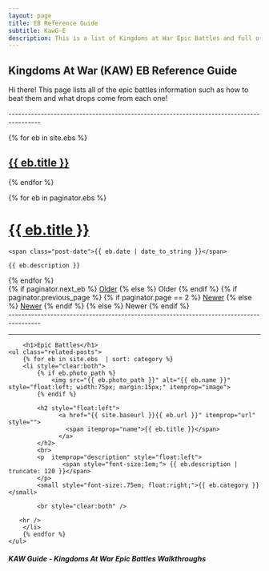 ```yaml
---
layout: page
title: EB Reference Guide
subtitle: KawG-E
description: This is a list of Kingdoms at War Epic Battles and full of usefule tips and instructions on how to beat them.
---
```

## Kingdoms At War (KAW) EB Reference Guide

<p class="message">
    Hi there! This page lists all of the epic battles information such as how to beat them and what drops come from each one!
</p>

<div class="related">
----------------------------------------------------------------------------------------
    
{% for eb in site.ebs %}
  <h2>
    <a href="{{ eb.url }}">
      {{ eb.title }}  
    </a>
  </h2>
 
{% endfor %}


 <div class="posts">
  {% for eb in paginator.ebs %}
  <div class="post">
    <h1 class="post-title">
      <a href="{{ site.baseurl }}{{ eb.url | remove_first: '/'}}">
        {{ eb.title }}
      </a>
    </h1>

    <span class="post-date">{{ eb.date | date_to_string }}</span>

    {{ eb.description }}
  </div>
  {% endfor %}
</div>

<div class="pagination">
  {% if paginator.next_eb %}
    <a class="pagination-item older" href="{{ site.baseurl }}page{{paginator.next_eb}}">Older</a>
  {% else %}
    <span class="pagination-item older">Older</span>
  {% endif %}
  {% if paginator.previous_page %}
    {% if paginator.page == 2 %}
      <a class="pagination-item newer" href="{{ site.baseurl }}">Newer</a>
    {% else %}
      <a class="pagination-item newer" href="{{ site.baseurl }}page{{paginator.previous_eb}}">Newer</a>
    {% endif %}
  {% else %}
    <span class="pagination-item newer">Newer</span>
  {% endif %}
</div>
----------------------------------------------------------------------------------------
 
----------------------------------------------------------------------------------------
        <h1>Epic Battles</h1>
    <ul class="related-posts">
        {% for eb in site.ebs  | sort: category %}
        <li style="clear:both">
            {% if eb.photo_path %}
                <img src="{{ eb.photo_path }}" alt="{{ eb.name }}" style="float:left; width:75px; margin:15px;" itemprop="image">
            {% endif %}  
            
            <h2 style="float:left">
                  <a href="{{ site.baseurl }}{{ eb.url }}" itemprop="url" style="">
                    <span itemprop="name">{{ eb.title }}</span>                     
                  </a>   
            </h2>
            <br>
            <p  itemprop="description" style="float:left">
                   <span style="font-size:1em;"> {{ eb.description | truncate: 120 }}</span>
            </p>
            <small style="font-size:.75em; float:right;">{{ eb.category }}</small>
            
            <br style="clear:both" />

       <hr />
        </li>
        {% endfor %}
    </ul>


</div>

##### KAW Guide - Kingdoms At War Epic Battles Walkthroughs


